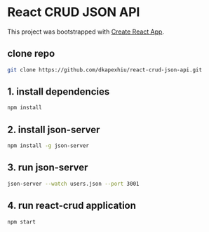 # React CRUD JSON API

This project was bootstrapped with [Create React App](https://github.com/facebookincubator/create-react-app).

## clone repo
```bash
git clone https://github.com/dkapexhiu/react-crud-json-api.git
```
## 1. install dependencies
```bash
npm install
```
## 2. install json-server
```bash
npm install -g json-server 
```
## 3. run json-server
```bash
json-server --watch users.json --port 3001
```
## 4. run react-crud application
```bash
npm start
```
